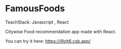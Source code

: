 # FamousFoods

TeachStack: Javascript , React

Citywise Food recommendation app made with React.

You can try it here: https://i9zjt6.csb.app/
